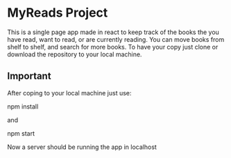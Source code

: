 # MyReads Project
This is a single page app made in react to keep track of the books the you have read, want to read, or are currently reading. You can move books from shelf to shelf, and search for more books. To have your copy just clone or download the repository to your local machine.

## Important
After coping to your local machine just use:

npm install 

and 

npm start

Now a server should be running the app in localhost

